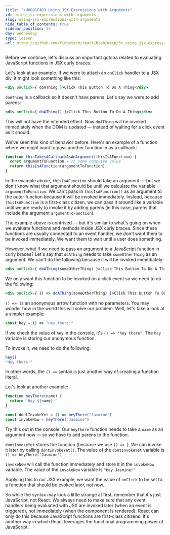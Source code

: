 ```yaml
---
title: "\U0001F4D3 Using JSX Expressions with Arguments"
id: using-jsx-expressions-with-arguments
slug: using-jsx-expressions-with-arguments
hide_table_of_contents: true
sidebar_position: 33
day: wednesday
type: lesson
url: https://github.com/fidgetech/react/blob/main/3c_using_jsx_expressions_with_arguments.md
---
```


Before we continue, let's discuss an important gotcha related to evaluating JavaScript functions in JSX curly braces.

Let's look at an example. If we were to attach an `onClick` handler to a JSX div, it might look something like this:

```jsx
<div onClick={ doAThing }>Click This Button To Do A Thing</div>
```

`doAThing` is a callback so it doesn't have parens. Let's say we were to add parens:

```jsx
<div onClick={ doAThing() }>Click This Button To Do A Thing</div>
```

This will not have the intended effect. Now `doAThing` will be invoked immediately when the DOM is updated — instead of waiting for a click event as it should.

We've seen this kind of behavior before. Here's an example of a function where we might want to pass another function in as a callback:

```js
function thisTakesACallbackAsAnArgument(thisIsAFunction) {
  const argumentToFunction = // some computed value
  return thisIsAFunction(argumentToFunction);
}
```

In the example above, `thisIsAFunction` should take an argument — but we don't know what that argument should be until we calculate the variable `argumentToFunction`. We can't pass in `thisIsAFunction()` as an argument to the outer function because it will be invoked immediately. Instead, because `thisIsAFunction` is a first-class citizen, we can pass it around like a variable until we are ready to invoke it by adding parens (in this case, parens that include the argument `argumentToFunction`).

The example above is contrived — but it's similar to what's going on when we evaluate functions and methods inside JSX curly braces. Since these functions are usually connected to an event handler, we don't want them to be invoked immediately. We want them to wait until a user does something.

However, what if we need to pass an argument to a JavaScript function in curly braces? Let's say that `doAThing` needs to take `someOtherThing` as an argument. We can't do the following because it will be invoked immediately:

```jsx
<div onClick={ doAThing(someOtherThing) }>Click This Button To Do A Thing</div>
```

We only want this function to be invoked on a click event so we need to do the following:

```jsx
<div onClick={ () => doAThing(someOtherThing) }>Click This Button To Do A Thing</div>
```

`() => ` is an anonymous arrow function with no parameters. You may wonder how in the world this will solve our problem. Well, let's take a look at a simpler example:

```js
const hey = () => "Hey there!"
```

If we check the value of `hey` in the console, it's `() => "hey there"`. The `hey` variable is storing our anonymous function.

To invoke it, we need to do the following:

```js
hey()
"Hey there!"
```

In other words, the `() =>` syntax is just another way of creating a function literal.

Let's look at another example:

```js
function heyThere(name) {
  return `Hey ${name}!`
}

const dontInvokeYet = () => heyThere("Jasmine")
const invokeNow = heyThere("Jasmine")
```

Try this out in the console. Our `heyThere` function needs to take a `name` as an argument now — so we have to add parens to the function.

`dontInvokeYet` stores the function (because we use `() => `). We can invoke it later by calling `dontInvokeYet()`. The value of the `dontInvokeYet` variable is `() => heyThere("Jasmine")`

`invokeNow` will call the function immediately and store it in the `invokeNow` variable. The value of the `invokeNow` variable is `"Hey Jasmine!"`

Applying this to our JSX example, we want the value of `onClick` to be set to a function that should be evoked later, not now.

So while the syntax may look a little strange at first, remember that it's just JavaScript, not React. We always need to make sure that any event handlers being evaluated with JSX are invoked later (when an event is triggered), not immediately (when the component is rendered). React can only do this because JavaScript functions are first-class citizens. It's another way in which React leverages the functional programming power of JavaScript.